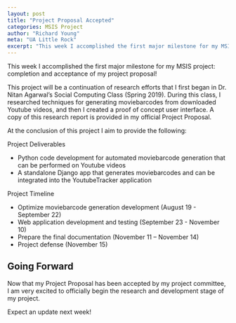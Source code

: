```yaml
---
layout: post
title: "Project Proposal Accepted"
categories: MSIS Project
author: "Richard Young"
meta: "UA Little Rock"
excerpt: "This week I accomplished the first major milestone for my MSIS project..."
---
```


This week I accomplished the first major milestone for my MSIS project: completion and acceptance of my project proposal!

This project will be a continuation of research efforts that I first began in Dr. Nitan Agarwal’s Social Computing Class (Spring 2019). During this class, I researched techniques for generating moviebarcodes from downloaded Youtube videos, and then I created a proof of concept user interface. A copy of this research report is provided in my official Project Proposal.

At the conclusion of this project I aim to provide the following:

Project Deliverables
- Python code development for automated moviebarcode generation that can be performed on Youtube videos
- A standalone Django app that generates moviebarcodes and can be integrated into the YoutubeTracker application

Project Timeline
- Optimize moviebarcode generation development (August 19 - September 22)
- Web application development and testing (September 23 - November 10)
- Prepare the final documentation (November 11 – November 14)
- Project defense (November 15)

## Going Forward

Now that my Project Proposal has been accepted by my project committee,  I am very excited to officially begin the research and development stage of my project. 

Expect an update next week!